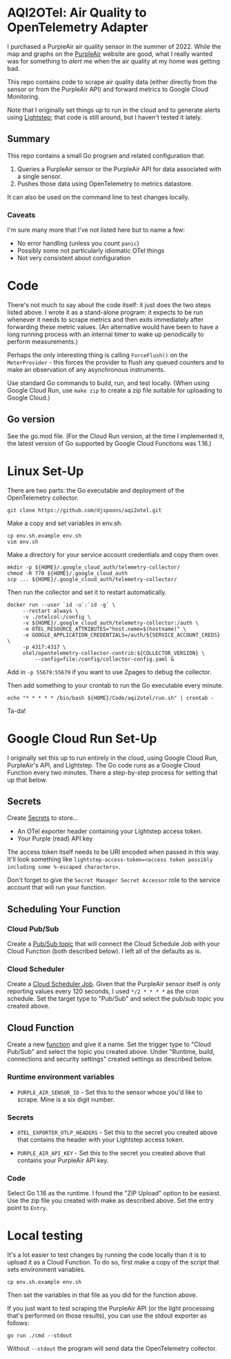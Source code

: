 
# AQI2OTel: Air Quality to OpenTelemetry Adapter

I purchased a PurpleAir air quality sensor in the summer of 2022. While the
map and graphs on the [PurpleAir](https://purpleair.com) website are good,
what I really wanted was for something to _alert_ me when the air quality at
my home was getting bad.

This repo contains code to scrape air quality data (either directly from the
sensor or from the PurpleAir API) and forward metrics to Google Cloud
Monitoring.

Note that I originally set things up to run in the cloud and to generate
alerts using [Lightstep](https://lightstep.com); that code is still around,
but I haven't tested it lately.

## Summary

This repo contains a small Go program and related configuration that:

1. Queries a PurpleAir sensor or the PurpleAir API for data associated
   with a single sensor.
2. Pushes those data using OpenTelemetry to metrics datastore.

It can also be used on the command line to test changes locally.

### Caveats

I'm sure many more that I've not listed here but to name a few:

- No error handling (unless you count `panic`)
- Possibly some not particularly idiomatic OTel things
- Not very consistent about configuration

# Code

There's not much to say about the code itself: it just does the two steps
listed above. I wrote it as a stand-alone program: it expects to be run
whenever it needs to scrape metrics and then exits immediately after
forwarding these metric values. (An alternative would have been to have
a long running process with an internal timer to wake up periodically
to perform measurements.)

Perhaps the only interesting thing is calling `ForceFlush()` on the
`MeterProvider` - this forces the provider to flush any queued counters and
to make an observation of any asynchronous instruments.

Use standard Go commands to build, run, and test locally. (When using Google
Cloud Run, use `make zip` to create a zip file suitable for uploading to
Google Cloud.)

## Go version

See the go.mod file. (For the Cloud Run version, at the time I implemented it,
the latest version of Go supported by Google Cloud Functions was 1.16.)

# Linux Set-Up

There are two parts: the Go executable and deployment of the OpenTelemetry
collector.

    git clone https://github.com/djspoons/aqi2otel.git

Make a copy and set variables in env.sh.

    cp env.sh.example env.sh
    vim env.sh

Make a directory for your service account credentials and copy them over.

    mkdir -p ${HOME}/.google_cloud_auth/telemetry-collector/
    chmod -R 770 ${HOME}/.google_cloud_auth
    scp ... ${HOME}/.google_cloud_auth/telemetry-collector/

Then run the collector and set it to restart automatically.

    docker run --user `id -u`:`id -g` \
         --restart always \
         -v ./otelcol:/config \
         -v ${HOME}/.google_cloud_auth/telemetry-collector:/auth \
         -e OTEL_RESOURCE_ATTRIBUTES="host.name=$(hostname)" \
         -e GOOGLE_APPLICATION_CREDENTIALS=/auth/${SERVICE_ACCOUNT_CREDS} \
         -p 4317:4317 \
         otel/opentelemetry-collector-contrib:${COLLECTOR_VERSION} \
             --config=file:/config/collector-config.yaml &

Add in `-p 55679:55679` if you want to use Zpages to debug the collector.

Then add something to your crontab to run the Go executable every minute.

    echo "* * * * * /bin/bash ${HOME}/Code/aqi2otel/run.sh" | crontab -

Ta-da!

# Google Cloud Run Set-Up

I originally set this up to run entirely in the cloud, using Google Cloud Run,
PurpleAir's API, and Lightstep. The Go code runs as a Google Cloud Function
every two minutes. There a step-by-step process for setting that up that below.

## Secrets

Create [Secrets](https://console.cloud.google.com/security/secret-manager) to store...

- An OTel exporter header containing your Lightstep access token.
- Your Purple (read) API key

The access token itself needs to be URI encoded when passed in this way. It'll
look something like `lightstep-access-token=<access token possibly including
some %-escaped characters>`.

Don't forget to give the `Secret Manager Secret Accessor` role to the service
account that will run your function.

## Scheduling Your Function

### Cloud Pub/Sub

Create a [Pub/Sub
topic](https://console.cloud.google.com/cloudpubsub/topic/list) that will
connect the Cloud Schedule Job with your Cloud Function (both described
below). I left all of the defaults as is.

### Cloud Scheduler

Create a [Cloud Scheduler
Job](https://console.cloud.google.com/cloudscheduler). Given that the
PurpleAir sensor itself is only reporting values every 120 seconds, I used
`*/2 * * * *` as the cron schedule. Set the target type to "Pub/Sub" and
select the pub/sub topic you created above.

## Cloud Function

Create a new [function](https://console.cloud.google.com/functions) and give
it a name. Set the trigger type to "Cloud Pub/Sub" and select the topic you
created above. Under "Runtime, build, connections and security settings"
created settings as described below.

### Runtime environment variables

- `PURPLE_AIR_SENSOR_ID` - Set this to the sensor whose you'd like to
  scrape. Mine is a six digit number.

### Secrets

- `OTEL_EXPORTER_OTLP_HEADERS` - Set this to the secret you created above
  that contains the header with your Lightstep access token.

- `PURPLE_AIR_API_KEY` - Set this to the secret you created above that
  contains your PurpleAir API key.
  
### Code

Select Go 1.16 as the runtime. I found the "ZIP Upload" option to be
easiest. Use the zip file you created with make as described above. Set the
entry point to `Entry`.

# Local testing

It's a lot easier to test changes by running the code locally than it is to
upload it as a Cloud Function. To do so, first make a copy of the script that
sets environment variables.

    cp env.sh.example env.sh

Then set the variables in that file as you did for the function above.

If you just want to test scraping the PurpleAir API (or the light processing
that's performed on those results), you can use the stdout exporter as
follows:

    go run ./cmd --stdout

Without `--stdout` the program will send data the OpenTelemetry collector.
